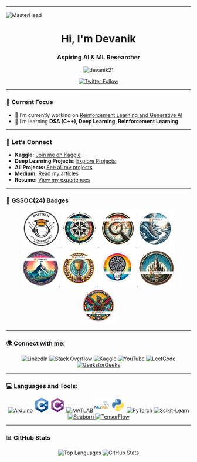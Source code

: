 
---

![MasterHead](https://www.isical.ac.in/~cvpr/ICDARWML23/images/deepLearning.gif)

<h1 align="center">Hi, I'm Devanik</h1>
<h3 align="center">Aspiring AI & ML Researcher</h3>

<p align="center">
  <img src="https://komarev.com/ghpvc/?username=devanik21&label=Profile%20views&color=0e75b6&style=flat" alt="devanik21" />
</p>
<p align="center">
  <a href="https://www.linkedin.com/in/devanik" target="_blank">
    <img src="https://img.shields.io/twitter/follow/devanik2005?logo=twitter&style=for-the-badge" alt="Twitter Follow" />
  </a>
</p>

---

### 🚀 **Current Focus**

- 🔭 I’m currently working on [Reinforcement Learning and Generative AI](https://drive.google.com/file/d/1gk_2cJrcSJH_XLlqIO1eeJejWZiZIFR6/view?usp=drive_link)
- 🌱 I’m learning **DSA (C++), Deep Learning, Reinforcement Learning**

---

### 🤝 **Let’s Connect**

- **Kaggle:** [Join me on Kaggle](https://www.kaggle.com/devanikdebnath)
- **Deep Learning Projects:** [Explore Projects](https://drive.google.com/drive/folders/16GRPHyUeSOloOcb75bBmv9ifADLA1vCU?usp=drive_link)
- **All Projects:** [See all my projects](https://drive.google.com/drive/folders/1MxeMfrirlNCzUA_4-NPGoVy2rS6u2qcq?usp=drive_link)
- **Medium:** [Read my articles](https://medium.com/@devanik2005)
- **Resume:** [View my experiences](https://docs.google.com/document/d/1gEcT11jWvIx3YUNRBTBoqFwQRa3gLkZr/edit?usp=drive_link&ouid=116860042702134146093&rtpof=true&sd=true)

---

### 🏅 **GSSOC(24) Badges**

<div align='center'>
  <a href="https://gssoc.girlscript.tech/leaderboard">
    <img src="https://raw.githubusercontent.com/girlscript/gssoc-website-new/main/public/badges/postman.png" width="100" height="100" />
    <img src="https://github.com/girlscript/gssoc-website-new/blob/main/public/badges/1.png" width="100" height="100" />
    <img src="https://github.com/girlscript/gssoc-website-new/blob/main/public/badges/2.png" width="100" height="100" />
    <img src="https://github.com/girlscript/gssoc-website-new/blob/main/public/badges/3.png" width="100" height="100" />
    <img src="https://github.com/girlscript/gssoc-website-new/blob/main/public/badges/4.png" width="100" height="100" />
    <img src="https://github.com/girlscript/gssoc-website-new/blob/main/public/badges/5.png" width="100" height="100" />
    <img src="https://github.com/girlscript/gssoc-website-new/blob/main/public/badges/6.png" width="105" height="105" />
    <img src="https://github.com/girlscript/gssoc-website-new/blob/main/public/badges/7.png" width="100" height="100" />
    <img src="https://github.com/girlscript/gssoc-website-new/blob/main/public/badges/8.png" width="100" height="100" />
  </a>
</div>

---

### 🌍 **Connect with me:**

<p align="center">
  <a href="https://linkedin.com/in/devanik" target="blank">
    <img src="https://raw.githubusercontent.com/rahuldkjain/github-profile-readme-generator/master/src/images/icons/Social/linked-in-alt.svg" alt="LinkedIn" height="30" width="40" />
  </a>
  <a href="https://stackoverflow.com/users/23631278/devanik" target="blank">
    <img src="https://raw.githubusercontent.com/rahuldkjain/github-profile-readme-generator/master/src/images/icons/Social/stack-overflow.svg" alt="Stack Overflow" height="30" width="40" />
  </a>
  <a href="https://kaggle.com/devanikdebnath" target="blank">
    <img src="https://raw.githubusercontent.com/rahuldkjain/github-profile-readme-generator/master/src/images/icons/Social/kaggle.svg" alt="Kaggle" height="30" width="40" />
  </a>
  <a href="https://www.youtube.com/channel/UCuCFrmWZmHNcAE8JR616ByA" target="blank">
    <img src="https://raw.githubusercontent.com/rahuldkjain/github-profile-readme-generator/master/src/images/icons/Social/youtube.svg" alt="YouTube" height="30" width="40" />
  </a>
  <a href="https://www.leetcode.com/devnic" target="blank">
    <img src="https://raw.githubusercontent.com/rahuldkjain/github-profile-readme-generator/master/src/images/icons/Social/leet-code.svg" alt="LeetCode" height="30" width="40" />
  </a>
  <a href="https://auth.geeksforgeeks.org/user/debnathra907r" target="blank">
    <img src="https://raw.githubusercontent.com/rahuldkjain/github-profile-readme-generator/master/src/images/icons/Social/geeks-for-geeks.svg" alt="GeeksforGeeks" height="30" width="40" />
  </a>
</p>

---

### 💻 **Languages and Tools:**

<p align="center">
  <a href="https://www.arduino.cc/" target="_blank">
    <img src="https://cdn.worldvectorlogo.com/logos/arduino-1.svg" alt="Arduino" width="40" height="40"/>
  </a>
  <a href="https://www.w3schools.com/cpp/" target="_blank">
    <img src="https://raw.githubusercontent.com/devicons/devicon/master/icons/cplusplus/cplusplus-original.svg" alt="C++" width="40" height="40"/>
  </a>
  <a href="https://www.w3schools.com/cs/" target="_blank">
    <img src="https://raw.githubusercontent.com/devicons/devicon/master/icons/csharp/csharp-original.svg" alt="C#" width="40" height="40"/>
  </a>
  <a href="https://www.mathworks.com/" target="_blank">
    <img src="https://upload.wikimedia.org/wikipedia/commons/2/21/Matlab_Logo.png" alt="MATLAB" width="40" height="40"/>
  </a>
  <a href="https://www.mysql.com/" target="_blank">
    <img src="https://raw.githubusercontent.com/devicons/devicon/master/icons/mysql/mysql-original-wordmark.svg" alt="MySQL" width="40" height="40"/>
  </a>
  <a href="https://www.python.org" target="_blank">
    <img src="https://raw.githubusercontent.com/devicons/devicon/master/icons/python/python-original.svg" alt="Python" width="40" height="40"/>
  </a>
  <a href="https://pytorch.org/" target="_blank">
    <img src="https://www.vectorlogo.zone/logos/pytorch/pytorch-icon.svg" alt="PyTorch" width="40" height="40"/>
  </a>
  <a href="https://scikit-learn.org/" target="_blank">
    <img src="https://upload.wikimedia.org/wikipedia/commons/0/05/Scikit_learn_logo_small.svg" alt="Scikit-Learn" width="40" height="40"/>
  </a>
  <a href="https://seaborn.pydata.org/" target="_blank">
    <img src="https://seaborn.pydata.org/_images/logo-mark-lightbg.svg" alt="Seaborn" width="40" height="40"/>
  </a>
  <a href="https://www.tensorflow.org" target="_blank">
    <img src="https://www.vectorlogo.zone/logos/tensorflow/tensorflow-icon.svg" alt="TensorFlow" width="40" height="40"/>
  </a>
</p>

---

### 📊 **GitHub Stats**

<p align="center">
  <img src="https://github-readme-stats.vercel.app/api/top-langs?username=devanik21&show_icons=true&locale=en&layout=compact" alt="Top Languages" />
  <img src="https://github-readme-stats.vercel.app/api?username=devanik21&show_icons=true&locale=en" alt="GitHub Stats" />
  <img src="https://github-readme-streak-stats.herokuapp.com
